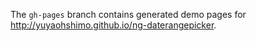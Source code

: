 The `gh-pages` branch contains generated demo pages for http://yuyaohshimo.github.io/ng-daterangepicker.
